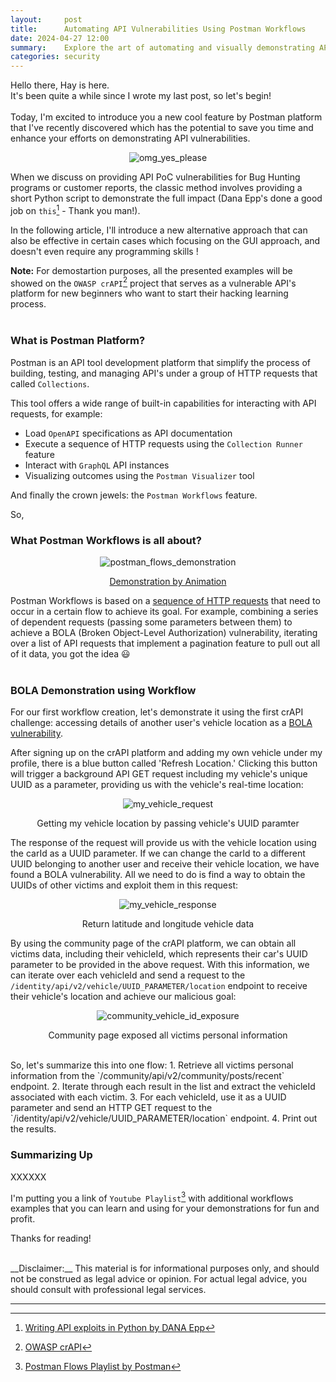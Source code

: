```yaml
---
layout:     post
title:      Automating API Vulnerabilities Using Postman Workflows
date: 2024-04-27 12:00
summary:    Explore the art of automating and visually demonstrating API vulnerabilities you've identified using Postman Workflows.
categories: security
---
```


Hello there, Hay is here.
<br />
It's been quite a while since I wrote my last post, so let's begin!
<br /><br />
Today, I'm excited to introduce you a new cool feature by Postman platform that I've recently discovered which has the potential to save you time and enhance your efforts on demonstrating API vulnerabilities.

<p align="center">
  <img src="{{ site.url }}/images/omg_yes_please.jpg" alt="omg_yes_please" />
</p>

When we discuss on providing API PoC vulnerabilities for Bug Hunting programs or customer reports, the classic method involves providing a short Python script to demonstrate the full impact (Dana Epp's done a good job on `this`[^2] - Thank you man!).

In the following article, I'll introduce a new alternative approach that can also be effective in certain cases which focusing on the GUI approach, and doesn't even require any programming skills !

__Note:__ For demostartion purposes, all the presented examples will be showed on the `OWASP crAPI`[^1] project that serves as a vulnerable API's platform for new beginners who want to start their hacking learning process.
<br /><br />

### What is Postman Platform?

Postman is an API tool development platform that simplify the process of building, testing, and managing API's under a group of HTTP requests that called `Collections`. 

This tool offers a wide range of built-in capabilities for interacting with API requests, for example: 
* Load `OpenAPI` specifications as API documentation
* Execute a sequence of HTTP requests using the `Collection Runner` feature
* Interact with `GraphQL` API instances
* Visualizing outcomes using the `Postman Visualizer` tool

And finally the crown jewels: the `Postman Workflows` feature.

So,

### What Postman Workflows is all about?

<p align="center">
  <img src="{{ site.url }}/images/postman_flows_demonstration.gif" alt="postman_flows_demonstration" />
</p>
<p align="center">
    <a href="https://learning.postman.com/docs/postman-flows/gs/flows-overview/">Demonstration by Animation</a>
</p>

Postman Workflows is based on a <ins>sequence of HTTP requests</ins> that need to occur in a certain flow to achieve its goal. For example, combining a series of dependent requests (passing some parameters between them) to achieve a BOLA (Broken Object-Level Authorization) vulnerability, iterating over a list of API requests that implement a pagination feature to pull out all of it data, you got the idea :smiley:
<br /><br />

### BOLA Demonstration using Workflow

For our first workflow creation, let's demonstrate it using the first crAPI challenge: accessing details of another user's vehicle location as a <a href="https://github.com/OWASP/crAPI/blob/develop/docs/challenges.md">BOLA vulnerability</a>.

After signing up on the crAPI platform and adding my own vehicle under my profile, there is a blue button called 'Refresh Location.' Clicking this button will trigger a background API GET request including my vehicle's unique UUID as a parameter, providing us with the vehicle's real-time location:

<p align="center">
  <img src="{{ site.url }}/images/my_vehicle_request.png" alt="my_vehicle_request" />
</p>
<p align="center">Getting my vehicle location by passing vehicle's UUID paramter</p>

The response of the request will provide us with the vehicle location using the carId as a UUID parameter. If we can change the carId to a different UUID belonging to another user and receive their vehicle location, we have found a BOLA vulnerability. All we need to do is find a way to obtain the UUIDs of other victims and exploit them in this request:

<p align="center">
  <img src="{{ site.url }}/images/my_vehicle_response.png" alt="my_vehicle_response" />
</p>
<p align="center">Return latitude and longitude vehicle data</p>

By using the community page of the crAPI platform, we can obtain all victims data, including their vehicleId, which represents their car's UUID parameter to be provided in the above request. With this information, we can iterate over each vehicleId and send a request to the `/identity/api/v2/vehicle/UUID_PARAMETER/location` endpoint to receive their vehicle's location and achieve our malicious goal:

<p align="center">
  <img src="{{ site.url }}/images/community_vehicle_id_exposure.png" alt="community_vehicle_id_exposure" />
</p>
<p align="center">Community page exposed all victims personal information</p>

<br />
So, let's summarize this into one flow:
1. Retrieve all victims personal information from the `/community/api/v2/community/posts/recent` endpoint.
2. Iterate through each result in the list and extract the vehicleId associated with each victim.
3. For each vehicleId, use it as a UUID parameter and send an HTTP GET request to the `/identity/api/v2/vehicle/UUID_PARAMETER/location` endpoint.
4. Print out the results.

### Summarizing Up

XXXXXX

I'm putting you a link of `Youtube Playlist`[^4] with additional workflows examples that you can learn and using for your demonstrations for fun and profit.

Thanks for reading!

<br />
__Disclaimer:__ This material is for informational purposes only, and should not be construed as legal advice or opinion. For actual legal advice, you should consult with professional legal services.

---

[^1]: [OWASP crAPI](https://github.com/OWASP/crAPI)
[^2]: [Writing API exploits in Python by DANA Epp](https://danaepp.com/writing-api-exploits-in-python)
[^3]: [Postman Workflow Documentation](https://learning.postman.com/docs/postman-flows/gs/flows-overview/)
[^4]: [Postman Flows Playlist by Postman](https://youtube.com/playlist?list=PLM-7VG-sgbtCWIWHJSXdJPbahXb_QWWEC&si=kidlwrwYo0boUEK5)
